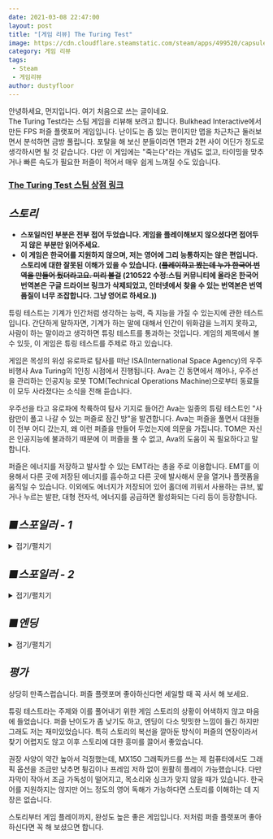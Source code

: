```yaml
---
date: 2021-03-08 22:47:00
layout: post
title: "[게임 리뷰] The Turing Test"
image: https://cdn.cloudflare.steamstatic.com/steam/apps/499520/capsule_616x353.jpg?t=1592493531
category: 게임 리뷰
tags:
 - Steam
 - 게임리뷰
author: dustyfloor
---
```

안녕하세요, 먼지입니다. 여기 처음으로 쓰는 글이네요.  
The Turing Test라는 스팀 게임을 리뷰해 보려고 합니다. Bulkhead Interactive에서 만든 FPS 퍼즐 플랫포머 게임입니다. 난이도는 좀 있는 편이지만 맵을 차근차근 둘러보면서 분석하면 금방 풀립니다. 포탈을 해 보신 분들이라면 1편과 2편 사이 어딘가 정도로 생각하시면 될 것 같습니다. 다만 이 게임에는 "죽는다"라는 개념도 없고, 타이밍을 맞추거나 빠른 속도가 필요한 퍼즐이 적어서 매우 쉽게 느껴질 수도 있습니다.
### [The Turing Test 스팀 상점 링크](https://store.steampowered.com/app/499520/The_Turing_Test/)

## *스토리* 
* **스포일러인 부분은 전부 접어 두었습니다. 게임을 플레이해보지 않으셨다면 접어두지 않은 부분만 읽어주세요.**  
* **이 게임은 한국어를 지원하지 않으며, 저는 영어에 그리 능통하지는 않은 편입니다. 스토리에 대한 잘못된 이해가 있을 수 있습니다. (~~플레이하고 봤는데 누가 한국어 번역을 만들어 뒀더라고요. 미리 볼걸~~ (210522 수정:스팀 커뮤니티에 올라온 한국어 번역본은 구글 드라이브 링크가 삭제되었고, 인터넷에서 찾을 수 있는 번역본은 번역 품질이 너무 조잡합니다. 그냥 영어로 하세요.))**


튜링 테스트는 기계가 인간처럼 생각하는 능력, 즉 지능을 가질 수 있는지에 관한 테스트입니다. 간단하게 말하자면, 기계가 하는 말에 대해서 인간이 위화감을 느끼지 못하고, 사람이 하는 말이라고 생각하면 튜링 테스트를 통과하는 것입니다. 게임의 제목에서 볼 수 있듯, 이 게임은 튜링 테스트를 주제로 하고 있습니다.

게임은 목성의 위성 유로파로 탐사를 떠난 ISA(International Space Agency)의 우주비행사 Ava Turing의 1인칭 시점에서 진행됩니다. Ava는 긴 동면에서 깨어나, 우주선을 관리하는 인공지능 로봇 TOM(Technical Operations Machine)으로부터 동료들이 모두 사라졌다는 소식을 전해 듣습니다. 

우주선을 타고 유로파에 착륙하여 탐사 기지로 들어간 Ava는 일종의 튜링 테스트인 "사람만이 풀고 나갈 수 있는 퍼즐로 잠긴 방"을 발견합니다. Ava는 퍼즐을 풀면서 대원들이 전부 어디 갔는지, 왜 이런 퍼즐을 만들어 두었는지에 의문을 가집니다. TOM은 자신은 인공지능에 불과하기 때문에 이 퍼즐을 풀 수 없고, Ava의 도움이 꼭 필요하다고 말합니다.

퍼즐은 에너지를 저장하고 발사할 수 있는 EMT라는 총을 주로 이용합니다. EMT를 이용해서 다른 곳에 저장된 에너지를 흡수하고 다른 곳에 발사해서 문을 열거나 플랫폼을 움직일 수 있습니다. 이외에도 에너지가 저장되어 있어 홀더에 끼워서 사용하는 큐브, 밟거나 누르는 발판, 대형 전자석, 에너지를 공급하면 활성화되는 다리 등이 등장합니다. 

## *■스포일러 - 1*
<details markdown = "1">
<summary>접기/펼치기</summary>
<img src ="/post_att/The Turing Test/1.png" width="100%" height="100%" title="1" alt="1">
Ava는 동료들이 만들어 둔, 패러데이 새장과 비슷한, 전자파를 전부 차단하는 방에 들어가면서 진실을 깨닫게 됩니다. Ava는 자신의 자유의지로 움직이지 못하고, 손에 심어진 칩으로 TOM에게 생각과 행동을 조종당하고 있었습니다. Ava의 동료인 Sarah Brook은 패러데이 새장에 모니터를 설치하고 문구와 영상으로 진실을 폭로합니다.

<img src ="/post_att/The Turing Test/2.png" width="100%" height="100%" title="2" alt="2">
사실 그 전에 나오는, 중간에 들어가게 되는 우주비행사들의 숙소를 들어가면 먼저 알게 될 수 있는 사실입니다. Mikhail Tokarev의 방에 들어가면 책상에 태블릿이 놓여 있는데, 이 태블릿에서 그가 손등에 심어진 칩에 대해 의심하고, 이를 적출하려고 하다 손을 잃고, TOM과 동료들로부터 정신병자 취급을 받은 것에 대한 일기가 쓰여 있습니다. 잠겨있는 다른 한 방의 문에는 어떤 대원의 TOM에 대한 불만이 담긴 쪽지가 붙어 있기도 합니다.

<img src ="/post_att/The Turing Test/5.png" width="100%" height="100%" title="5" alt="5">
TOM에게 조종당한다는 설정은 Chapter 2의 Optional Chapter에서도 미리 알 수 있습니다. 이 게임에는 각 챕터마다 퍼즐에 들어가기 전 통로가 더 길게 나 있고 옆에 다른 문이 있는 비밀 퍼즐이 하나씩 있는데, 2챕터의 숨겨진 방에서 다리를 건너면 (ctrl키를 누르고 천천히 건너야 합니다.)튜링 테스트를 할 수 있는 컴퓨터가 등장합니다. 컴퓨터에서 타자를 치려고 하면 처음에는 자유롭게 타이핑 가능하지만, 갑자기 무슨 키를 누르던 정해진 키가 눌리면서 "조종당하고 있다, 날 나가게 해 달라"라는 내용의 메시지가 입력됩니다. 게임을 나갈 수도 없습니다.

이후 게임은 "TOM이 Ava를 조종한다"라는 설정을 이용합니다. 그동안 천장에 설치되어 있던 카메라로 시점을 이동할 수 있게 됩니다. 카메라가 TOM의 머리와 똑같이 생긴 이유가 있었습니다. 조금 더 플레이하면 TOM과 똑같이 생긴 로봇도 등장합니다. Ava가 조작할 수 없는 특수한 스위치나 플랫폼을 카메라의 시점에서 조작하고, Ava가 갈 수 없는 곳을 로봇의 시점으로 이동하여 움직일 수 있습니다. 로봇은 에너지 1개를 저장 가능한 EMT를 가지고 있습니다.

근데 TOM은 왜 Ava를 조종하려고 했을까요? 다음 스포일러에서 이어집니다.
</details>

## *■스포일러 - 2*
<details markdown = "1">
<summary>접기/펼치기</summary>
유로파 탐사대원들은 유로파에서 특이한 미생물을 발견합니다. 이 미생물은 다른 생물의 DNA를 가져와서 자신의 DNA를 계속해서 수리하여 수명을 끊임없이 연장하는, 영생할 수 있는 생물입니다. TOM은 ISA의 지시에 따라, 이 미생물에 대원들이 감염되었을 것이라며, 이 미생물이 지구로 들어갔을 때 사람들에게 일어날 끔찍한 일들을 말하며 "Ava를 비롯한 탐사대원들은 지구로 돌아가서는 안 된다"라고 말합니다.

이 사실 또한 숙소에서 먼저 알 수 있습니다. Soichi Yui의 방에 있는 태블릿에서 미생물의 발견과 연구에 대한 기록을 읽을 수 있습니다.

Ava는 당연히 이에 반발합니다. Ava는 기계가 인간의 자유 의지를 침범할 수 없다고 하며, TOM은 자유 의지 따위는 존재하지 않고, Ava와 대원들은 인류의 생존을 위해 유로파에 남아야 한다고 밀어붙입니다.
</details>

## *■엔딩*
<details markdown = "1">
<summary>접기/펼치기</summary>
<img src ="/post_att/The Turing Test/3.png" width="100%" height="100%" title="3" alt="3">
Ava는 다시 한 번 대원들이 만들어 둔 패러데이 새장에 들어가, Sarah를 만납니다. TOM이 Ava를 조종할 수 없는 공간에서 Sarah는 Ava의 손에 심어진 칩을 빼내면서 통신이 끊깁니다.

이후 Ava와 Sarah는 TOM의 본체가 있는 방으로 향합니다. 칩을 빼냈기에 TOM이 할 수 있는 것은 없고, 카메라로 둘을 지켜볼 수밖에 없습니다.

<img src ="/post_att/The Turing Test/4.png" width="100%" height="100%" title="4" alt="4">
시점은 TOM의 서버 천장에 있는 무기로 이동합니다. Ava와 Sarah는 TOM을 정지시키려고 하고, TOM은 둘이 인류를 멸망시키려 한다며 무기를 쏘며 저항합니다. (무기의 시점이기에 플레이어가 직접 둘을 공격하게 되어 있습니다.) TOM이 가동 중단되고, (둘을 죽이던 죽이지 않던 엔딩은 같습니다.) "축하합니다. 튜링 테스트를 통과했습니다."라는 메시지가 나오며 게임이 끝납니다.
</details>

## *평가*
상당히 만족스럽습니다. 퍼즐 플랫포머 좋아하신다면 세일할 때 꼭 사서 해 보세요.

튜링 테스트라는 주제와 이를 풀어내기 위한 게임 스토리의 상황이 어색하지 않고 마음에 들었습니다. 퍼즐 난이도가 좀 낮기도 하고, 엔딩이 다소 밋밋한 느낌이 들긴 하지만 그래도 저는 재미있었습니다. 특히 스토리의 복선을 깔아둔 방식이 퍼즐의 연장이라서 찾기 어렵지도 않고 이후 스토리에 대한 흥미를 끌어서 좋았습니다.

권장 사양이 약간 높아서 걱정했는데, MX150 그래픽카드를 쓰는 제 컴퓨터에서도 그래픽 옵션을 조금만 낮추면 튕김이나 프레임 저하 없이 원활히 플레이 가능했습니다. 다만 자막이 작아서 조금 가독성이 떨어지고, 목소리와 싱크가 맞지 않을 때가 있습니다. 한국어를 지원하지는 않지만 어느 정도의 영어 독해가 가능하다면 스토리를 이해하는 데 지장은 없습니다.

스토리부터 게임 플레이까지, 완성도 높은 좋은 게임입니다. 저처럼 퍼즐 플랫포머 좋아하신다면 꼭 해 보셨으면 합니다.